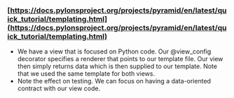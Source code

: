 ### [https://docs.pylonsproject.org/projects/pyramid/en/latest/quick_tutorial/templating.html](https://docs.pylonsproject.org/projects/pyramid/en/latest/quick_tutorial/templating.html)

- We have a view that is focused on Python code. Our @view_config decorator specifies a renderer that points to our template file. Our view then simply returns data which is then supplied to our template. Note that we used the same template for both views.
- Note the effect on testing. We can focus on having a data-oriented contract with our view code.
